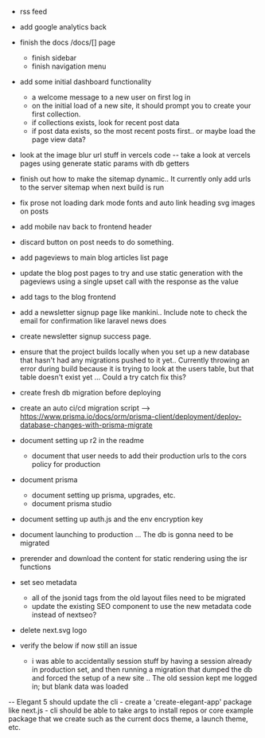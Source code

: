 


- rss feed

- add google analytics back


- finish the docs /docs/[] page
    - finish sidebar
    - finish navigation menu

- add some initial dashboard functionality
    - a welcome message to a new user on first log in
    - on the initial load of a new site, it should prompt you to create your first collection.
    - if collections exists, look for recent post data
    - if post data exists, so the most recent posts first.. or maybe load the page view data?

- look at the image blur url stuff in vercels code
-- take a look at vercels pages using generate static params with db getters

- finish out how to make the sitemap dynamic.. It currently only add urls to the server sitemap when next build is run

- fix prose not loading dark mode fonts and auto link heading svg images on posts

- add mobile nav back to frontend header

- discard button on post needs to do something.

- add pageviews to main blog articles list page

- update the blog post pages to try and use static generation with the pageviews using a single upset call with the response as the value

- add tags to the blog frontend

- add a newsletter signup page like mankini.. Include note to check the email for confirmation like laravel news does
- create newsletter signup success page.

- ensure that the project builds locally when you set up a new database that hasn't had any migrations pushed to it yet.. Currently throwing an error during build because it is trying to look at the users table, but that table doesn't exist yet  ... Could a try catch fix this?

- create fresh db migration before deploying

- create an auto ci/cd migration script --> https://www.prisma.io/docs/orm/prisma-client/deployment/deploy-database-changes-with-prisma-migrate

- document setting up r2 in the readme
    - document that user needs to add their production urls to the cors policy for production
- document prisma
    - document setting up prisma, upgrades, etc.
    - document prisma studio
- document setting up auth.js and the env encryption key
- document launching to production ... The db is gonna need to be migrated

- prerender and download the content for static rendering using the isr functions

- set seo metadata
    - all of the jsonid tags from the old layout files need to be migrated
    - update the existing SEO component to use the new metadata code instead of nextseo?


- delete next.svg logo



- verify the below if now still an issue
    - i was able to accidentally session stuff by having a session already in production set, and then running a migration that dumped the db and forced the setup of a new site .. The old session kept me logged in; but blank data was loaded

-- Elegant 5 should update the cli
    - create a 'create-elegant-app' package like next.js
    -  cli should be able to take args to install repos or core example package that we create such as the current docs theme, a launch theme, etc.